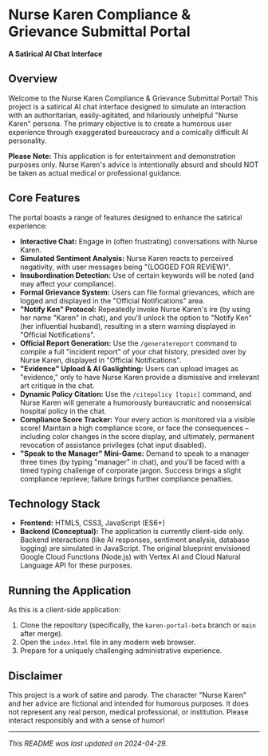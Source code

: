 # Nurse Karen Compliance & Grievance Submittal Portal

**A Satirical AI Chat Interface**

## Overview

Welcome to the Nurse Karen Compliance & Grievance Submittal Portal! This project is a satirical AI chat interface designed to simulate an interaction with an authoritarian, easily-agitated, and hilariously unhelpful "Nurse Karen" persona. The primary objective is to create a humorous user experience through exaggerated bureaucracy and a comically difficult AI personality.

**Please Note:** This application is for entertainment and demonstration purposes only. Nurse Karen's advice is intentionally absurd and should NOT be taken as actual medical or professional guidance.

## Core Features

The portal boasts a range of features designed to enhance the satirical experience:

*   **Interactive Chat:** Engage in (often frustrating) conversations with Nurse Karen.
*   **Simulated Sentiment Analysis:** Nurse Karen reacts to perceived negativity, with user messages being "(LOGGED FOR REVIEW)".
*   **Insubordination Detection:** Use of certain keywords will be noted (and may affect your compliance).
*   **Formal Grievance System:** Users can file formal grievances, which are logged and displayed in the "Official Notifications" area.
*   **"Notify Ken" Protocol:** Repeatedly invoke Nurse Karen's ire (by using her name "Karen" in chat), and you'll unlock the option to "Notify Ken" (her influential husband), resulting in a stern warning displayed in "Official Notifications".
*   **Official Report Generation:** Use the `/generatereport` command to compile a full "incident report" of your chat history, presided over by Nurse Karen, displayed in "Official Notifications".
*   **"Evidence" Upload & AI Gaslighting:** Users can upload images as "evidence," only to have Nurse Karen provide a dismissive and irrelevant art critique in the chat.
*   **Dynamic Policy Citation:** Use the `/citepolicy [topic]` command, and Nurse Karen will generate a humorously bureaucratic and nonsensical hospital policy in the chat.
*   **Compliance Score Tracker:** Your every action is monitored via a visible score! Maintain a high compliance score, or face the consequences – including color changes in the score display, and ultimately, permanent revocation of assistance privileges (chat input disabled).
*   **"Speak to the Manager" Mini-Game:** Demand to speak to a manager three times (by typing "manager" in chat), and you'll be faced with a timed typing challenge of corporate jargon. Success brings a slight compliance reprieve; failure brings further compliance penalties.

## Technology Stack

*   **Frontend:** HTML5, CSS3, JavaScript (ES6+)
*   **Backend (Conceptual):** The application is currently client-side only. Backend interactions (like AI responses, sentiment analysis, database logging) are simulated in JavaScript. The original blueprint envisioned Google Cloud Functions (Node.js) with Vertex AI and Cloud Natural Language API for these purposes.

## Running the Application

As this is a client-side application:

1.  Clone the repository (specifically, the `karen-portal-beta` branch or `main` after merge).
2.  Open the `index.html` file in any modern web browser.
3.  Prepare for a uniquely challenging administrative experience.

## Disclaimer

This project is a work of satire and parody. The character "Nurse Karen" and her advice are fictional and intended for humorous purposes. It does not represent any real person, medical professional, or institution. Please interact responsibly and with a sense of humor!

---
*This README was last updated on 2024-04-29.*
